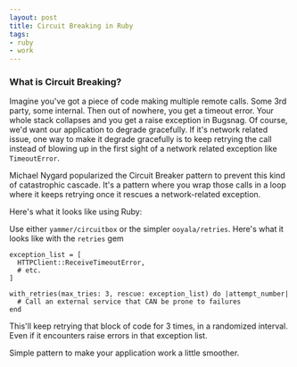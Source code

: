 ```yaml
---
layout: post
title: Circuit Breaking in Ruby
tags:
- ruby
- work
---
```


### What is Circuit Breaking?

Imagine you've got a piece of code making multiple remote calls. Some 3rd party, some internal. Then out of nowhere, you get a timeout error. Your whole stack collapses and you get a raise exception in Bugsnag. Of course, we'd want our application to degrade gracefully. If it's network related issue, one way to make it degrade gracefully is to keep retrying the call instead of blowing up in the first sight of a network related exception like `TimeoutError`.

Michael Nygard popularized the Circuit Breaker pattern to prevent this kind of catastrophic cascade. It's a pattern where you wrap those calls in a loop where it keeps retrying once it rescues a network-related exception.

Here's what it looks like using Ruby:

Use either `yammer/circuitbox` or the simpler `ooyala/retries`. Here's what it looks like with the  `retries` gem

```
exception_list = [
  HTTPClient::ReceiveTimeoutError,
  # etc.
]

with_retries(max_tries: 3, rescue: exception_list) do |attempt_number|
  # Call an external service that CAN be prone to failures
end
```

This'll keep retrying that block of code for 3 times, in a randomized interval. Even if it encounters raise errors in that exception list.

Simple pattern to make your application work a little smoother.
